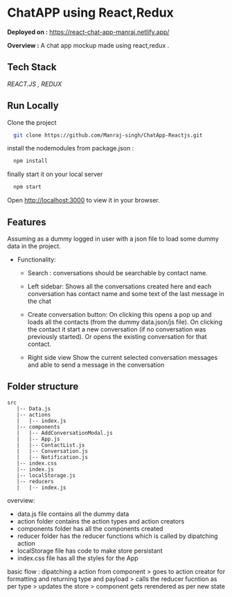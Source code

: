 
# ChatAPP using React,Redux
**Deployed on :**  https://react-chat-app-manraj.netlify.app/

**Overview :** A chat app mockup made using react,redux .




## Tech Stack

*REACT.JS , REDUX*
## Run Locally

Clone the project

```bash
  git clone https://github.com/Manraj-singh/ChatApp-Reactjs.git
```

install the nodemodules from package.json  :

```bash
  npm install
```

finally start it on your local server

```bash
  npm start
```
Open [http://localhost:3000](http://localhost:3000) to view it in your browser.




## Features

  Assuming as a dummy logged in user with a json file to load some dummy data in the project.
- Functionality:

  

  - Search : conversations should be searchable by contact name.

  - Left sidebar:
    Shows all the conversations created here and 
    each conversation has contact name and some text of the last message in the chat
  - Create conversation button:
    On clicking this opens a pop up and loads all the contacts (from the dummy data.json/js file).
    On clicking the contact it start a new conversation (if no conversation was previously started). Or opens the existing conversation for that contact.
  - Right side view
    Show the current selected conversation messages and able to send a message in the conversation




## Folder structure
```
src
   |-- Data.js    
   |-- actions    
   |   |-- index.js
   |-- components
   |   |-- AddConversationModal.js
   |   |-- App.js
   |   |-- ContactList.js
   |   |-- Conversation.js
   |   |-- Notification.js
   |-- index.css
   |-- index.js
   |-- localStorage.js
   |-- reducers
   |   |-- index.js
```

overview: 
- data.js file contains all the dummy data
- action folder contains the action types and action creators
- components folder has all the components created
- reducer folder has the reducer functions which is called by dipatching action
- localStorage file has code to make store persistant
- index.css file has all the styles for the App


basic flow  : dipatching a action from component  > goes to action creator for formatting and returning type and payload > calls the reducer fucntion as per type  > updates the store  > component gets rerendered as per new state 
